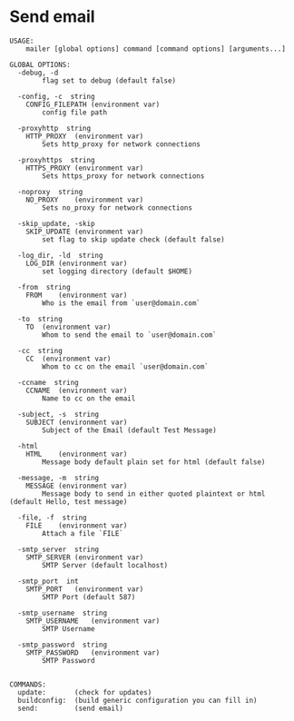 
# Send email 

    USAGE:
        mailer [global options] command [command options] [arguments...]
        
    GLOBAL OPTIONS:
      -debug, -d
        	flag set to debug (default false)
    
      -config, -c  string
        CONFIG_FILEPATH	(environment var)
        	config file path
    
      -proxyhttp  string
        HTTP_PROXY	(environment var)
        	Sets http_proxy for network connections
    
      -proxyhttps  string
        HTTPS_PROXY	(environment var)
        	Sets https_proxy for network connections
    
      -noproxy  string
        NO_PROXY	(environment var)
        	Sets no_proxy for network connections
    
      -skip_update, -skip
        SKIP_UPDATE	(environment var)
        	set flag to skip update check (default false)
    
      -log_dir, -ld  string
        LOG_DIR	(environment var)
        	set logging directory (default $HOME)
    
      -from  string
        FROM	(environment var)
        	Who is the email from `user@domain.com`
    
      -to  string
        TO	(environment var)
        	Whom to send the email to `user@domain.com`
    
      -cc  string
        CC	(environment var)
        	Whom to cc on the email `user@domain.com`
    
      -ccname  string
        CCNAME	(environment var)
        	Name to cc on the email
    
      -subject, -s  string
        SUBJECT	(environment var)
        	Subject of the Email (default Test Message)
    
      -html
        HTML	(environment var)
        	Message body default plain set for html (default false)
    
      -message, -m  string
        MESSAGE	(environment var)
        	Message body to send in either quoted plaintext or html (default Hello, test message)
    
      -file, -f  string
        FILE	(environment var)
        	Attach a file `FILE`
    
      -smtp_server  string
        SMTP_SERVER	(environment var)
        	SMTP Server (default localhost)
    
      -smtp_port  int
        SMTP_PORT	(environment var)
        	SMTP Port (default 587)
    
      -smtp_username  string
        SMTP_USERNAME	(environment var)
        	SMTP Username
    
      -smtp_password  string
        SMTP_PASSWORD	(environment var)
        	SMTP Password
    
    
    COMMANDS:
      update:       (check for updates)
      buildconfig:  (build generic configuration you can fill in)
      send:         (send email)